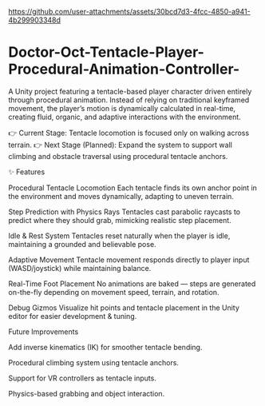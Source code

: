 https://github.com/user-attachments/assets/30bcd7d3-4fcc-4850-a941-4b299903348d

# Doctor-Oct-Tentacle-Player-Procedural-Animation-Controller-
A Unity project featuring a tentacle-based player character driven entirely through procedural animation.
Instead of relying on traditional keyframed movement, the player’s motion is dynamically calculated in real-time, creating fluid, organic, and adaptive interactions with the environment.

👉 Current Stage: Tentacle locomotion is focused only on walking across terrain.
👉 Next Stage (Planned): Expand the system to support wall climbing and obstacle traversal using procedural tentacle anchors.

✨ Features

Procedural Tentacle Locomotion
Each tentacle finds its own anchor point in the environment and moves dynamically, adapting to uneven terrain.

Step Prediction with Physics Rays
Tentacles cast parabolic raycasts to predict where they should grab, mimicking realistic step placement.

Idle & Rest System
Tentacles reset naturally when the player is idle, maintaining a grounded and believable pose.

Adaptive Movement
Tentacle movement responds directly to player input (WASD/joystick) while maintaining balance.

Real-Time Foot Placement
No animations are baked — steps are generated on-the-fly depending on movement speed, terrain, and rotation.

Debug Gizmos
Visualize hit points and tentacle placement in the Unity editor for easier development & tuning.


Future Improvements

Add inverse kinematics (IK) for smoother tentacle bending.

Procedural climbing system using tentacle anchors.

Support for VR controllers as tentacle inputs.

Physics-based grabbing and object interaction.
